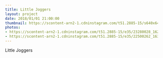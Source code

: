 ```yaml
---
title: Little Joggers
layout: project
date: 2018/01/01 21:00:00
thumbnail: https://scontent-arn2-1.cdninstagram.com/t51.2885-15/s640x640/sh0.08/e35/23280028_1625017660910534_6188635646869897216_n.jpg
photos:
- https://scontent-arn2-1.cdninstagram.com/t51.2885-15/e35/23280028_1625017660910534_6188635646869897216_n.jpg
- https://scontent-arn2-1.cdninstagram.com/t51.2885-15/e35/22500262_1637399919644175_7965848841431810048_n.jpg
---
```


Little Joggers

